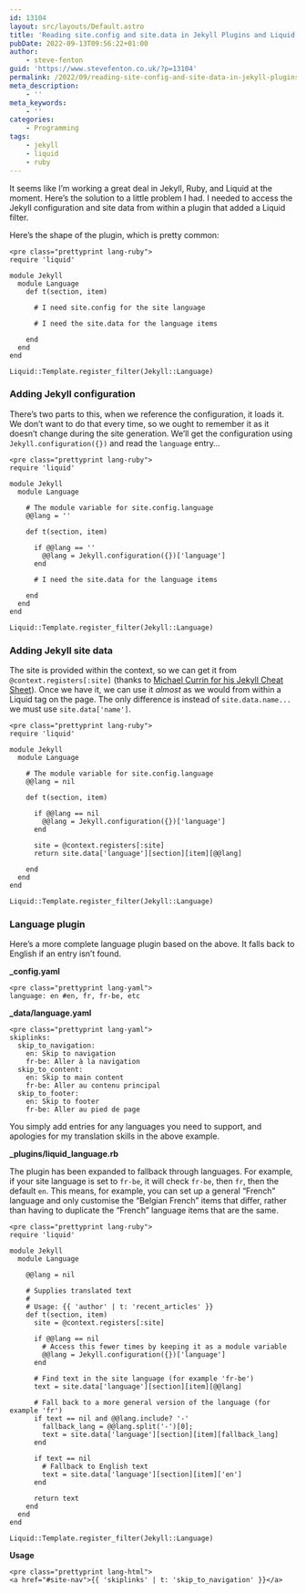 ```yaml
---
id: 13104
layout: src/layouts/Default.astro
title: 'Reading site.config and site.data in Jekyll Plugins and Liquid Filters'
pubDate: 2022-09-13T09:56:22+01:00
author:
    - steve-fenton
guid: 'https://www.stevefenton.co.uk/?p=13104'
permalink: /2022/09/reading-site-config-and-site-data-in-jekyll-plugins-and-liquid-filters/
meta_description:
    - ''
meta_keywords:
    - ''
categories:
    - Programming
tags:
    - jekyll
    - liquid
    - ruby
---
```


It seems like I’m working a great deal in Jekyll, Ruby, and Liquid at the moment. Here’s the solution to a little problem I had. I needed to access the Jekyll configuration and site data from within a plugin that added a Liquid filter.

Here’s the shape of the plugin, which is pretty common:

```
<pre class="prettyprint lang-ruby">
require 'liquid'

module Jekyll
  module Language
    def t(section, item)

      # I need site.config for the site language

      # I need the site.data for the language items

    end
  end
end

Liquid::Template.register_filter(Jekyll::Language)
```

### Adding Jekyll configuration

There’s two parts to this, when we reference the configuration, it loads it. We don’t want to do that every time, so we ought to remember it as it doesn’t change during the site generation. We’ll get the configuration using `Jekyll.configuration({})` and read the `language` entry…

```
<pre class="prettyprint lang-ruby">
require 'liquid'

module Jekyll
  module Language

    # The module variable for site.config.language
    @@lang = ''

    def t(section, item)

      if @@lang == ''
        @@lang = Jekyll.configuration({})['language']
      end

      # I need the site.data for the language items

    end
  end
end

Liquid::Template.register_filter(Jekyll::Language)
```

### Adding Jekyll site data

The site is provided within the context, so we can get it from `@context.registers[:site]` (thanks to [Michael Currin for his Jekyll Cheat Sheet](https://michaelcurrin.github.io/dev-cheatsheets/cheatsheets/jekyll/)). Once we have it, we can use it *almost* as we would from within a Liquid tag on the page. The only difference is instead of `site.data.name...` we must use `site.data['name']`.

```
<pre class="prettyprint lang-ruby">
require 'liquid'

module Jekyll
  module Language

    # The module variable for site.config.language
    @@lang = nil

    def t(section, item)

      if @@lang == nil
        @@lang = Jekyll.configuration({})['language']
      end

      site = @context.registers[:site]
      return site.data['language'][section][item][@@lang]

    end
  end
end

Liquid::Template.register_filter(Jekyll::Language)
```

### Language plugin

Here’s a more complete language plugin based on the above. It falls back to English if an entry isn’t found.

**\_config.yaml**

```
<pre class="prettyprint lang-yaml">
language: en #en, fr, fr-be, etc
```

**\_data/language.yaml**

```
<pre class="prettyprint lang-yaml">
skiplinks:
  skip_to_navigation:
    en: Skip to navigation
    fr-be: Aller à la navigation
  skip_to_content:
    en: Skip to main content
    fr-be: Aller au contenu principal
  skip_to_footer:
    en: Skip to footer
    fr-be: Aller au pied de page
```

You simply add entries for any languages you need to support, and apologies for my translation skills in the above example.

**\_plugins/liquid\_language.rb**

The plugin has been expanded to fallback through languages. For example, if your site language is set to `fr-be`, it will check `fr-be`, then `fr`, then the default `en`. This means, for example, you can set up a general “French” language and only customise the “Belgian French” items that differ, rather than having to duplicate the “French” language items that are the same.

```
<pre class="prettyprint lang-ruby">
require 'liquid'

module Jekyll
  module Language
    
    @@lang = nil
    
    # Supplies translated text
    #
    # Usage: {{ 'author' | t: 'recent_articles' }}
    def t(section, item)
      site = @context.registers[:site]

      if @@lang == nil
        # Access this fewer times by keeping it as a module variable
        @@lang = Jekyll.configuration({})['language']
      end
      
      # Find text in the site language (for example 'fr-be')
      text = site.data['language'][section][item][@@lang]

      # Fall back to a more general version of the language (for example 'fr')
      if text == nil and @@lang.include? '-'
        fallback_lang = @@lang.split('-')[0];
        text = site.data['language'][section][item][fallback_lang]
      end

      if text == nil
        # Fallback to English text
        text = site.data['language'][section][item]['en']
      end

      return text
    end
  end
end

Liquid::Template.register_filter(Jekyll::Language)
```

**Usage**

```
<pre class="prettyprint lang-html">
<a href="#site-nav">{{ 'skiplinks' | t: 'skip_to_navigation' }}</a>
```